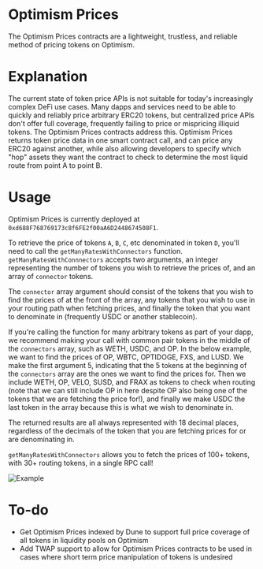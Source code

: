 # Optimism Prices

The Optimism Prices contracts are a lightweight, trustless, and reliable method of pricing tokens on Optimism. 

# Explanation

The current state of token price APIs is not suitable for today's increasingly complex DeFi use cases. Many dapps and services need to be able to quickly and reliably price arbitrary ERC20 tokens, but centralized price APIs don't offer full coverage, frequently failing to price or mispricing illiquid tokens. The Optimism Prices contracts address this. Optimism Prices returns token price data in one smart contract call, and can price any ERC20 against another, while also allowing developers to specify which "hop" assets they want the contract to check to determine the most liquid route from point A to point B.

# Usage

Optimism Prices is currently deployed at `0xd688F768769173c8f6FE2f00aA6D2448674508F1`. 

To retrieve the price of tokens `A`, `B`, `C`, etc denominated in token `D`, you'll need to call the `getManyRatesWithConnectors` function.
`getManyRatesWithConnnectors` accepts two arguments, an integer representing the number of tokens you wish to retrieve the prices of, and an array of `connector` tokens. 

The `connector` array argument should consist of the tokens that you wish to find the prices of at the front of the array, any tokens that you wish to use in your routing path when fetching prices, and finally the token that you want to denominate in (frequently USDC or another stablecoin).

If you're calling the function for many arbitrary tokens as part of your dapp, we recommend making your call with common pair tokens in the middle of the `connectors` array, such as WETH, USDC, and OP. In the below example, we want to find the prices of OP, WBTC, OPTIDOGE, FXS, and LUSD. We make the first argument 5, indicating that the 5 tokens at the beginning of the `connectors` array are the ones we want to find the prices for. Then we include WETH, OP, VELO, SUSD, and FRAX as tokens to check when routing (note that we can still include OP in here despite OP also being one of the tokens that we are fetching the price for!), and finally we make USDC the last token in the array because this is what we wish to denominate in.

The returned results are all always represented with 18 decimal places, regardless of the decimals of the token that you are fetching prices for or are denominating in.

`getManyRatesWithConnectors` allows you to fetch the prices of 100+ tokens, with 30+ routing tokens, in a single RPC call!

![Example](https://i.ibb.co/r0RF8rF/Screenshot-2023-02-04-at-11-22-42-PM.png)

# To-do

- Get Optimism Prices indexed by Dune to support full price coverage of all tokens in liquidity pools on Optimism
- Add TWAP support to allow for Optimism Prices contracts to be used in cases where short term price manipulation of tokens is undesired

